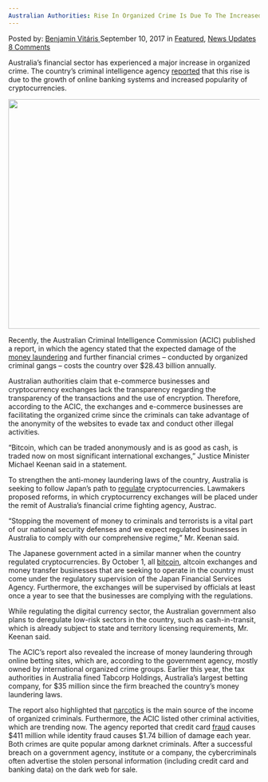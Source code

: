 ```yaml
---
Australian Authorities: Rise In Organized Crime Is Due To The Increased Popularity Of Cryptocurrencies
---
```

<article class="post-listing post-22473 post type-post status-publish format-standard has-post-thumbnail hentry 
 tag-australian tag-authorities tag-crime tag-cryptocurrencies tag-due tag-increased tag-organized tag-popularity tag-rise">
    <div class="post-inner">
        <span>Posted by: <a href="https://www.deepdotweb.com/author/benjaminvi/" title="">Benjamin Vitáris </a></span>
    <span>September 10, 2017</span>
    <span>in <a href="https://www.deepdotweb.com/category/deepdot-news/" rel="category tag">Featured</a>, <a href="https://www.deepdotweb.com/category/news-updates/" rel="category tag">News Updates</a></span>
    <span><a href="https://www.deepdotweb.com/2017/09/10/australian-authorities-rise-organized-crime-due-increased-popularity-cryptocurrencies/#comments">8 Comments</a></span>
    </p>
    <div class="clear"></div>
    <div class="entry">
    <p><a id="post-22473-_gjdgxs"></a> Australia’s financial sector has experienced a major increase in organized crime. The country’s criminal intelligence agency <a href="https://www.finextra.com/newsarticle/30997/australia-blames-bitcoin-for-rise-in-organised-crime">reported</a> that this rise is due to the growth of online banking systems and increased popularity of cryptocurrencies.</p>
    <p><img class="wp-image-22478 aligncenter" src="/imgs/2017/09/word-image-6.jpeg" width="614" height="460" srcset="/imgs/2017/09/word-image-6.jpeg 2500w, /imgs/2017/09/word-image-6-300x225.jpeg 300w, /imgs/2017/09/word-image-6-1024x768.jpeg 1024w" sizes="(max-width: 614px) 100vw, 614px" /></p>
    <p>Recently, the Australian Criminal Intelligence Commission (ACIC) published a report, in which the agency stated that the expected damage of the <a href="https://www.deepdotweb.com/2017/08/16/belgian-police-raiding-houses-btc-money-laundering-bust/">money laundering</a> and further financial crimes – conducted by organized criminal gangs – costs the country over $28.43 billion annually.</p>
    <p>Australian authorities claim that e-commerce businesses and cryptocurrency exchanges lack the transparency regarding the transparency of the transactions and the use of encryption. Therefore, according to the ACIC, the exchanges and e-commerce businesses are facilitating the organized crime since the criminals can take advantage of the anonymity of the websites to evade tax and conduct other illegal activities.</p>
    <p>“Bitcoin, which can be traded anonymously and is as good as cash, is traded now on most significant international exchanges,&#8221; Justice Minister Michael Keenan said in a statement.</p>
    <p>To strengthen the anti-money laundering laws of the country, Australia is seeking to follow Japan’s path to <a href="https://www.ft.com/content/4cd5cc3c-8309-11e7-a4ce-15b2513cb3ff">regulate</a> cryptocurrencies. Lawmakers proposed reforms, in which cryptocurrency exchanges will be placed under the remit of Australia’s financial crime fighting agency, Austrac.</p>
    <p>“Stopping the movement of money to criminals and terrorists is a vital part of our national security defenses and we expect regulated businesses in Australia to comply with our comprehensive regime,” Mr. Keenan said.</p>
    <p>The Japanese government acted in a similar manner when the country regulated cryptocurrencies. By October 1, all <a href="https://www.deepdotweb.com/tag/bitcoin/">bitcoin</a>, altcoin exchanges and money transfer businesses that are seeking to operate in the country must come under the regulatory supervision of the Japan Financial Services Agency. Furthermore, the exchanges will be supervised by officials at least once a year to see that the businesses are complying with the regulations.</p>
    <p>While regulating the digital currency sector, the Australian government also plans to deregulate low-risk sectors in the country, such as cash-in-transit, which is already subject to state and territory licensing requirements, Mr. Keenan said.</p>
    <p>The ACIC’s report also revealed the increase of money laundering through online betting sites, which are, according to the government agency, mostly owned by international organized crime groups. Earlier this year, the tax authorities in Australia fined Tabcorp Holdings, Australia’s largest betting company, for $35 million since the firm breached the country’s money laundering laws.</p>
    <p>The report also highlighted that <a href="https://www.deepdotweb.com/2017/07/19/police-arrest-three-men-seize-bunch-narcotics-trafficked-darknet/">narcotics</a> is the main source of the income of organized criminals. Furthermore, the ACIC listed other criminal activities, which are trending now. The agency reported that credit card <a href="https://www.deepdotweb.com/tag/fraud/">fraud</a> causes $411 million while identity fraud causes $1.74 billion of damage each year. Both crimes are quite popular among darknet criminals. After a successful breach on a government agency, institute or a company, the cybercriminals often advertise the stolen personal information (including credit card and banking data) on the dark web for sale.</p>
    </div>
    <span style="display:none"><a href="https://www.deepdotweb.com/tag/australian/" rel="tag">australian</a> <a href="https://www.deepdotweb.com/tag/authorities/" rel="tag">authorities</a> <a href="https://www.deepdotweb.com/tag/crime/" rel="tag">crime</a> <a href="https://www.deepdotweb.com/tag/cryptocurrencies/" rel="tag">cryptocurrencies</a> <a href="https://www.deepdotweb.com/tag/due/" rel="tag">due</a> <a href="https://www.deepdotweb.com/tag/increased/" rel="tag">increased</a> <a href="https://www.deepdotweb.com/tag/organized/" rel="tag">organized</a> <a href="https://www.deepdotweb.com/tag/popularity/" rel="tag">popularity</a> <a href="https://www.deepdotweb.com/tag/rise/" rel="tag">rise</a></span> <span style="display:none" class="updated">2017-09-10</span>
    <div style="display:none" class="vcard author" itemprop="author" itemscope itemtype="http://schema.org/Person"><strong class="fn" itemprop="name"><a href="https://www.deepdotweb.com/author/benjaminvi/" title="Posts by Benjamin Vitáris" rel="author">Benjamin Vitáris</a></strong></div>
    </div>
</article>

